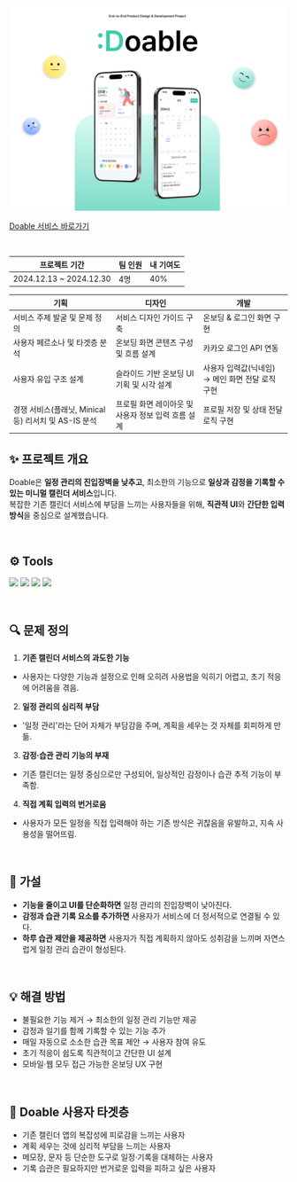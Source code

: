 <img src="./description/img/da%20표지.svg" width="1000">
<br>

<a href=https://doable1.netlify.app/> Doable 서비스 바로가기 </a>

<br>

|프로젝트 기간|팀 인원|내 기여도|
|---|---|---|
|2024.12.13 ~ 2024.12.30| 4명 | 40% |

|기획|디자인|개발|                                          
|---|---|---|
|서비스 주제 발굴 및 문제 정의|서비스 디자인 가이드 구축|온보딩 & 로그인 화면 구현|
사용자 페르소나 및 타겟층 분석|온보딩 화면 콘텐츠 구성 및 흐름 설계|카카오 로그인 API 연동|
사용자 유입 구조 설계|슬라이드 기반 온보딩 UI 기획 및 시각 설계|사용자 입력값(닉네임) → 메인 화면 전달 로직 구현|
경쟁 서비스(플래닛, Minical 등) 리서치 및 AS-IS 분석|프로필 화면 레이아웃 및 사용자 정보 입력 흐름 설계|프로필 저장 및 상태 전달 로직 구현|







<h2>✨ 프로젝트 개요 </h2>


Doable은 **일정 관리의 진입장벽을 낮추고**, 최소한의 기능으로 **일상과 감정을 기록할 수 있는 미니멀 캘린더 서비스**입니다.  
복잡한 기존 캘린더 서비스에 부담을 느끼는 사용자들을 위해, **직관적 UI**와 **간단한 입력 방식**을 중심으로 설계했습니다.

<br>


<h2>⚙️ Tools </h2>


<img src="https://img.shields.io/badge/html5-E34F26?style=for-the-badge&logo=html5&logoColor=white"> <img src="https://img.shields.io/badge/CSS3-1572B6?style=for-the-badge&logo=CSS3&logoColor=white"> <img src="https://img.shields.io/badge/javascript-F7DF1E?style=for-the-badge&logo=javascript&logoColor=white"> <img src="https://img.shields.io/badge/figma-F24E1E?style=for-the-badge&logo=figma&logoColor=white">

<br>


<h2> 🔍 문제 정의 </h2>

1. **기존 캘린더 서비스의 과도한 기능**
- 사용자는 다양한 기능과 설정으로 인해 오히려 사용법을 익히기 어렵고, 초기 적응에 어려움을 겪음.
2. **일정 관리의 심리적 부담**
- '일정 관리'라는 단어 자체가 부담감을 주며, 계획을 세우는 것 자체를 회피하게 만듦.
3. **감정·습관 관리 기능의 부재**
- 기존 캘린더는 일정 중심으로만 구성되어, 일상적인 감정이나 습관 추적 기능이 부족함.
4. **직접 계획 입력의 번거로움**
- 사용자가 모든 일정을 직접 입력해야 하는 기존 방식은 귀찮음을 유발하고, 지속 사용성을 떨어뜨림.

<br>



<h2> 📝 가설 </h2>

- **기능을 줄이고 UI를 단순화하면** 일정 관리의 진입장벽이 낮아진다.
- **감정과 습관 기록 요소를 추가하면** 사용자가 서비스에 더 정서적으로 연결될 수 있다.
- **하루 습관 제안을 제공하면** 사용자가 직접 계획하지 않아도 성취감을 느끼며 자연스럽게 일정 관리 습관이 형성된다.

<br>


<h2> 💡 해결 방법</h2>

- 불필요한 기능 제거 → 최소한의 일정 관리 기능만 제공
- 감정과 일기를 함께 기록할 수 있는 기능 추가
- 매일 자동으로 소소한 습관 목표 제안 → 사용자 참여 유도
- 초기 적응이 쉽도록 직관적이고 간단한 UI 설계
- 모바일·웹 모두 접근 가능한 온보딩 UX 구현

<br>


<h2> 🎯 Doable 사용자 타겟층 </h2>


- 기존 캘린더 앱의 복잡성에 피로감을 느끼는 사용자
- 계획 세우는 것에 심리적 부담을 느끼는 사용자
- 메모장, 문자 등 단순한 도구로 일정·기록을 대체하는 사용자
- 기록 습관은 필요하지만 번거로운 입력을 피하고 싶은 사용자


